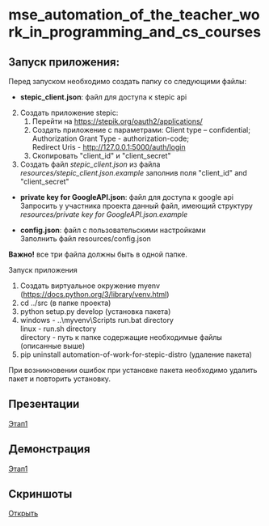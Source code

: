 # mse_automation_of_the_teacher_work_in_programming_and_cs_courses
## Запуск приложения:
Перед запуском необходимо создать папку со следующими файлы:
* **stepic_client.json**: файл для доступа к stepic api <br>
2. Создать приложение stepiс:
   1. Перейти на https://stepik.org/oauth2/applications/
   2. Создать приложение с параметрами: 
    Client type – confidential; <br>
    Authorization Grant Type - authorization-code; <br>
    Redirect Uris - http://127.0.0.1:5000/auth/login <br>
   3. Скопировать "client_id" и "client_secret"
3. Создать файл *stepic_client.json* из файла *resources/stepic_client.json.example* заполнив поля "client_id" and "client_secret"

* **private key for GoogleAPI.json**: файл для доступа к google api <br>
 Запросить у участника проекта данный файл, имеющий структуру *resources/private key for GoogleAPI.json.example*
 
* **config.json**: файл с пользовательскими настройками <br>
Заполнить файл resources/config.json

**Важно!** все три файла должны быть в одной папке. <br>

Запуск приложения <br>
1. Создать виртуальное окружение myenv (https://docs.python.org/3/library/venv.html)
2. cd ../src (в папке проекта)
3. python setup.py develop (установка пакета)
4. windows - ..\myvenv\Scripts run.bat directory <br>
linux - run.sh directory <br>
directory - путь к папке содержащие необходимые файлы (описанные выше)
5. pip uninstall automation-of-work-for-stepic-distro (удаление пакета)

При возникновении ошибок при установке пакета необходимо удалить пакет и повторить установку.

## Презентации
[Этап1](https://github.com/moevm/mse_automation_of_the_teacher_work_in_programming_and_cs_courses/raw/master/Presentations/%D0%9F%D1%80%D0%BE%D0%B5%D0%BA%D1%824_%D0%AD%D1%82%D0%B0%D0%BF1.pptx)
## Демонстрация
[Этап1](https://youtu.be/miiINJJ0cvg)
## Скриншоты
[Открыть](https://github.com/moevm/mse_automation_of_the_teacher_work_in_programming_and_cs_courses/raw/master/Screenshots)

